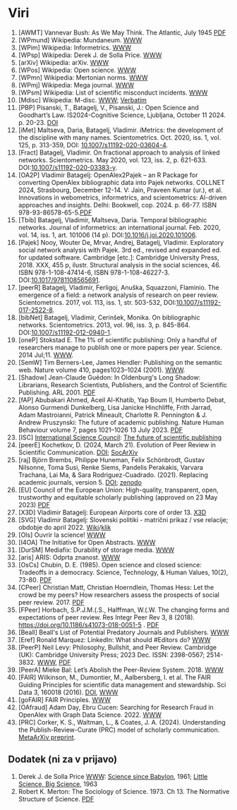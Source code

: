# Viri

  1. [AWMT] Vannevar Bush: As We May Think. The Atlantic, July 1945 [PDF](https://cdn.theatlantic.com/media/archives/1945/07/176-1/132407932.pdf)
  2. [WPmund] Wikipedia: Mundaneum. [WWW](https://en.wikipedia.org/wiki/Mundaneum)
  3. [WPim] Wikipedia: Informetrics. [WWW](https://en.wikipedia.org/wiki/Informetrics)
  4. [WPsp] Wikipedia: Derek J. de Solla Price. [WWW](https://en.wikipedia.org/wiki/Derek_J._de_Solla_Price)
  5. [arXiv] Wikipedia: arXiv. [WWW](https://en.wikipedia.org/wiki/ArXiv)
  6. [WPos] Wikipedia: Open science. [WWW](https://en.wikipedia.org/wiki/Open_science)
  7. [WPmn] Wikipedia: Mertonian norms. [WWW](https://en.wikipedia.org/wiki/Mertonian_norms)
  8. [WPmj] Wikipedia: Mega journal. [WWW](https://en.wikipedia.org/wiki/Mega_journal)
  9. [WPsm] Wikipedia: List of scientific misconduct incidents. [WWW](https://en.wikipedia.org/wiki/List_of_scientific_misconduct_incidents)
  10. [Mdisc] Wikipedia: M-disc. [WWW](https://en.wikipedia.org/wiki/M-DISC); [Verbatim](https://www.verbatim.com/subcat/optical-media/m-disc/)
  11. [PBP] Pisanski, T., Batagelj, V., Pisanski, J.: Open Science and Goodhart’s Law. IS2024-Cognitive Science, Ljubljana, October 11 2024. p. 20-23. [DOI](https://doi.org/10.70314/is.2024.cog.4)
  12. [iMet] Maltseva, Daria, Batagelj, Vladimir. iMetrics: the development of the discipline with many names. Scientometrics. Oct. 2020, iss. 1, vol. 125, p. 313-359,  DOI: [10.1007/s11192-020-03604-4](https://link.springer.com/article/10.1007/s11192-020-03604-4).
  13. [Fract] Batagelj, Vladimir. On fractional approach to analysis of linked networks. Scientometrics. May 2020, vol. 123, iss. 2, p. 621-633.  DOI:[10.1007/s11192-020-03383-y](https://link.springer.com/article/10.1007/s11192-020-03383-y).
  14. [OA2P] Vladimir Batagelj: OpenAlex2Pajek – an R Package for converting OpenAlex bibliographic data into Pajek networks.  COLLNET 2024, Strasbourg, December 12-14. V: Jain, Praveen Kumar (ur.), et al. Innovations in webometrics, informetrics, and scientometrics: AI-driven approaches and insights. Delhi: Bookwell, cop. 2024. p. 66-77. ISBN 978-93-86578-65-5.[PDF](https://github.com/bavla/OpenAlex/blob/main/docs/WorldCoAu.pdf)
  15. [Tbib] Batagelj, Vladimir, Maltseva, Daria. Temporal bibliographic networks. Journal of informetrics: an international journal. Feb. 2020, vol. 14, iss. 1, art. 101006 (14 p). DOI:[10.1016/j.joi.2020.101006](https://doi.org/10.1016/j.joi.2020.101006).
  16. [Pajek] Nooy, Wouter De, Mrvar, Andrej, Batagelj, Vladimir. Exploratory social network analysis with Pajek. 3rd ed., revised and expanded ed. for updated software. Cambridge [etc.]: Cambridge University Press, 2018. XXX, 455 p, ilustr. Structural analysis in the social sciences, 46. ISBN 978-1-108-47414-6, ISBN 978-1-108-46227-3. DOI:[10.1017/9781108565691](http://dx.doi.org/10.1017/9781108565691).
  17. [peerR] Batagelj, Vladimir, Ferligoj, Anuška, Squazzoni, Flaminio. The emergence of a field: a network analysis of research on peer review. Scientometrics. 2017, vol. 113, iss. 1, str. 503-532, DOI:[10.1007/s11192-017-2522-8](http://dx.doi.org/10.1007/s11192-017-2522-8).
  18. [bibNet] Batagelj, Vladimir, Cerinšek, Monika. On bibliographic networks. Scientometrics. 2013, vol. 96, iss. 3, p. 845-864. DOI:[10.1007/s11192-012-0940-1](http://dx.doi.org/10.1007/s11192-012-0940-1).
  19. [oneP] Stokstad E. The 1% of scientific publishing: Only a handful of researchers manage to publish one or more papers per year. Science. 2014 Jul;11. [WWW](https://www.science.org/content/article/1-scientific-publishing).
  20. [SemW] Tim Berners-Lee, James Hendler: Publishing on the semantic web. Nature volume 410, pages1023–1024 (2001). [WWW](https://www.nature.com/articles/35074206).
  21. [Shadow] Jean-Claude Guédon: In Oldenburg's Long Shadow: Librarians, Research Scientists, Publishers, and the Control of Scientific Publishing. ARL 2001. [PDF](https://www.arl.org/wp-content/uploads/2001/12/in-oldenburgs-long-shadow.pdf)
  22. [fAP] Abubakari Ahmed, Aceil Al-Khatib, Yap Boum II, Humberto Debat, Alonso Gurmendi Dunkelberg, Lisa Janicke Hinchliffe, Frith Jarrad, Adam Mastroianni, Patrick Mineault, Charlotte R. Pennington & J. Andrew Pruszynski: The future of academic publishing. Nature Human Behaviour volume 7, pages 1021–1026 13 July 2023. [PDF](http://wavelets.ens.fr/OPEN_SCIENCE/ABOUT_OPEN_ACCESS/ARTICLES/2023_07_13_Nature_The_future_of_academic_publishing.pdf)
  23. [ISC] [International Science Council](https://council.science/): [The future of scientific publishing](https://council.science/our-work/why-scientific-publishing-matters/)
  24. [peerE] Kochetkov, D. (2024, March 21). Evolution of Peer Review in Scientific Communication. [DOI](https://doi.org/10.31235/osf.io/b2ra3); [SocArXiv](https://osf.io/preprints/socarxiv/b2ra3)
  25. [raj] Björn Brembs, Philippe Huneman, Felix Schönbrodt, Gustav Nilsonne, Toma Susi, Renke Siems, Pandelis Perakakis, Varvara Trachana, Lai Ma, & Sara Rodriguez-Cuadrado. (2021). Replacing academic journals, version 5. [DOI](https://doi.org/10.5281/zenodo.7974116); [zenodo](https://zenodo.org/records/7974116)
  26. [EU] Council of the European Union: High-quality, transparent, open, trustworthy and equitable scholarly publishing (approved on 23 May 2023) [PDF](https://data.consilium.europa.eu/doc/document/ST-9616-2023-INIT/en/pdf)
  27. [X3D] Vladimir Batagelj: European Airports core of order 13. [X3D](http://vladowiki.fmf.uni-lj.si/doku.php?id=vlado:work:2m:mwn:x3d:aircoref)
  28. [SVG] Vladimir Batagelj: Slovenski politiki - matrični prikaz / vse relacije; obdobje do april 2022. [Wiki](https://github.com/bavla/TQ/tree/master/trajectories/Feb24#matri%C4%8Dni-prikaz--vse-relacije-obdobje-do-april-2022)/[klik](https://raw.githubusercontent.com/bavla/TQ/master/trajectories/Feb24/matrix22b.svg?sanitize=true)
  29. [Ols] Ouvrir la science! [WWW](https://www.ouvrirlascience.fr/home/)
  30. [I4OA] The Initiative for Open Abstracts. [WWW](https://i4oa.org/)
  31. [DurSM] Mediafix: Durability of storage media. [WWW](https://mediafix.co.uk/durability-of-storage-media)
  32. [aris] ARIS: Odprta znanost. [WWW](https://www.aris-rs.si/sl/dostop/predstavitev.asp)
  33. [OsCs] Chubin, D. E. (1985). Open science and closed science: Tradeoffs in a democracy. Science, Technology, & Human Values, 10(2), 73-80. [PDF](https://www.jstor.org/stable/pdf/689511.pdf)
  34. [CPeer] Christian Matt, Christian Hoerndlein, Thomas Hess: Let the crowd be my peers? How researchers assess the prospects of social peer review. 2017. [PDF](https://link.springer.com/article/10.1007/s12525-017-0247-4?fromPaywallRec=false)
  35. [FPeer] Horbach, S.P.J.M.(.S., Halffman, W.(.W. The changing forms and expectations of peer review. Res Integr Peer Rev 3, 8 (2018). https://doi.org/10.1186/s41073-018-0051-5 . [PDF](https://link.springer.com/article/10.1186/s41073-018-0051-5?fromPaywallRec=false)
  36. [Beall] Beall's List of Potential Predatory Journals and Publishers. [WWW](https://beallslist.net/)
  37. [Eref] Ronald Marquez: LinkedIn: What should #Editors do? [WWW](https://www.linkedin.com/posts/ronaldjmarquez_editors-activity-7261153839947419650-6wYA/)
  38. [PeerP] Neil Levy: Philosophy, Bullshit, and Peer Review. Cambridge (UK): Cambridge University Press; 2023 Dec. ISSN: 2398-0567; 2514-3832. [WWW](https://www.ncbi.nlm.nih.gov/books/NBK598245/), [PDF](https://www.ncbi.nlm.nih.gov/books/n/wt606122/pdf/)
  39. [PeerA] Mieke Bal: Let’s Abolish the Peer-Review System. 2018. [WWW](https://mediatheoryjournal.org/2018/09/03/mieke-bal-lets-abolish-the-peer-review-system/comment-page-1/)
  40. [FAIR] Wilkinson, M., Dumontier, M., Aalbersberg, I. et al. The FAIR Guiding Principles for scientific data management and stewardship. Sci Data 3, 160018 (2016). [DOI](https://doi.org/10.1038/sdata.2016.18), [WWW](https://www.nature.com/articles/sdata201618)
  41. [goFAIR] FAIR Principles. [WWW](https://www.go-fair.org/fair-principles/)
  42. [OAfraud] Adam Day, Ebru Cucen: Searching for Research Fraud in OpenAlex with Graph Data Science. 2022. [WWW](https://www.classcentral.com/course/youtube-searching-for-research-fraud-in-openalex-with-graph-data-science-adam-day-ebru-cucen-yow-2022-204262)
  43. [PRC] Corker, K. S., Waltman, L., & Coates, J. A. (2024). Understanding the Publish-Review-Curate (PRC) model of scholarly communication.
[MetaArXiv preprint](https://osf.io/preprints/metaarxiv/h7swt).













## Dodatek (ni za v prijavo)

   1. Derek J. de Solla Price [WWW](http://derekdesollaprice.org/): [Science since Babylon](http://derekdesollaprice.org/wp-content/uploads/2015/10/Science-Since-Babylon-opt.pdf), 1961; [Little Science, Big Science](https://www.andreasaltelli.eu/file/repository/Little_science_big_science_and_beyond.pdf), 1963
   2. Robert K. Merton: The Sociology of Science. 1973. Ch 13. The Normative Structure of Science. [PDF](https://law.unimelb.edu.au/__data/assets/pdf_file/0005/3609203/1c-Merton-The-Normative-Structure-of-Science.pdf)



 



  

